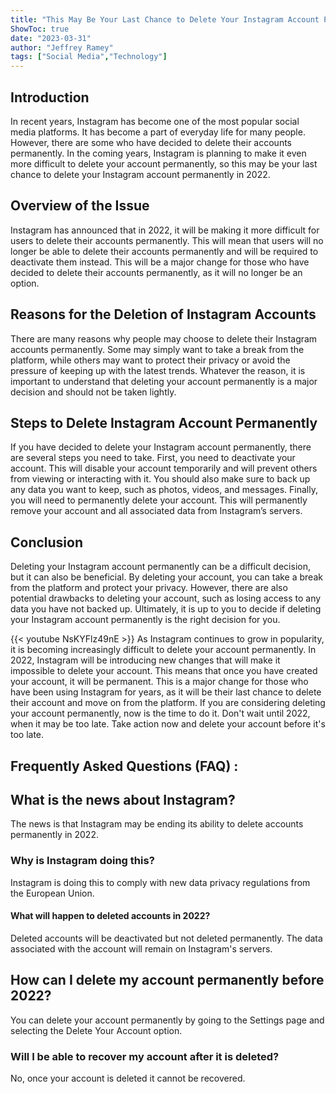 ```yaml
---
title: "This May Be Your Last Chance to Delete Your Instagram Account Permanently in 2022!"
ShowToc: true 
date: "2023-03-31"
author: "Jeffrey Ramey" 
tags: ["Social Media","Technology"]
---
```

## Introduction

In recent years, Instagram has become one of the most popular social media platforms. It has become a part of everyday life for many people. However, there are some who have decided to delete their accounts permanently. In the coming years, Instagram is planning to make it even more difficult to delete your account permanently, so this may be your last chance to delete your Instagram account permanently in 2022.

## Overview of the Issue

Instagram has announced that in 2022, it will be making it more difficult for users to delete their accounts permanently. This will mean that users will no longer be able to delete their accounts permanently and will be required to deactivate them instead. This will be a major change for those who have decided to delete their accounts permanently, as it will no longer be an option. 

## Reasons for the Deletion of Instagram Accounts

There are many reasons why people may choose to delete their Instagram accounts permanently. Some may simply want to take a break from the platform, while others may want to protect their privacy or avoid the pressure of keeping up with the latest trends. Whatever the reason, it is important to understand that deleting your account permanently is a major decision and should not be taken lightly.

## Steps to Delete Instagram Account Permanently

If you have decided to delete your Instagram account permanently, there are several steps you need to take. First, you need to deactivate your account. This will disable your account temporarily and will prevent others from viewing or interacting with it. You should also make sure to back up any data you want to keep, such as photos, videos, and messages. Finally, you will need to permanently delete your account. This will permanently remove your account and all associated data from Instagram’s servers.

## Conclusion

Deleting your Instagram account permanently can be a difficult decision, but it can also be beneficial. By deleting your account, you can take a break from the platform and protect your privacy. However, there are also potential drawbacks to deleting your account, such as losing access to any data you have not backed up. Ultimately, it is up to you to decide if deleting your Instagram account permanently is the right decision for you.

{{< youtube NsKYFlz49nE >}} 
As Instagram continues to grow in popularity, it is becoming increasingly difficult to delete your account permanently. In 2022, Instagram will be introducing new changes that will make it impossible to delete your account. This means that once you have created your account, it will be permanent. This is a major change for those who have been using Instagram for years, as it will be their last chance to delete their account and move on from the platform. If you are considering deleting your account permanently, now is the time to do it. Don't wait until 2022, when it may be too late. Take action now and delete your account before it's too late.

## Frequently Asked Questions (FAQ) :
<h2>What is the news about Instagram?</h2>

The news is that Instagram may be ending its ability to delete accounts permanently in 2022.

<h3>Why is Instagram doing this?</h3>

Instagram is doing this to comply with new data privacy regulations from the European Union.

<h4>What will happen to deleted accounts in 2022?</h4>

Deleted accounts will be deactivated but not deleted permanently. The data associated with the account will remain on Instagram's servers.

<h2>How can I delete my account permanently before 2022?</h2>

You can delete your account permanently by going to the Settings page and selecting the Delete Your Account option.

<h3>Will I be able to recover my account after it is deleted?</h3>

No, once your account is deleted it cannot be recovered.


